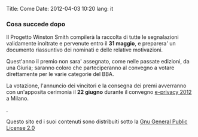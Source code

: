 Title: Come
Date: 2012-04-03 10:20
lang: it


###  Cosa succede dopo 

Il Progetto Winston Smith compilerà la raccolta di tutte le
segnalazioni validamente inoltrate e pervenute entro il **31 maggio**,
e preparera' un documento riassuntivo dei nominati e delle relative
motivazioni.
  
Quest'anno il premio non sara' assegnato, come nelle passate edizioni,
da una Giuria; saranno coloro che parteciperanno al convegno a votare
direttamente per le varie categorie del BBA.
  
La votazione, l'annuncio dei vincitori e la consegna dei premi
avverranno con un'apposita cerimonia il **22 giugno** durante il
convegno [ e-privacy 2012 ](http://e-privacy.winstonsmith.org) a
Milano.


.

Questo sito ed i suoi contenuti sono distribuiti sotto la [Gnu General Public License 2.0](http://www.gnu.org/licenses/gpl.html)
